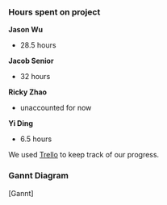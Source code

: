 ### Hours spent on project

**Jason Wu** 
* 28.5 hours

**Jacob Senior** 
* 32 hours

**Ricky Zhao** 
* unaccounted for now

**Yi Ding** 
* 6.5 hours

We used [Trello](https://trello.com/b/HqqftTBT/something-normal) to keep track of our progress.

### Gannt Diagram

[Gannt]
